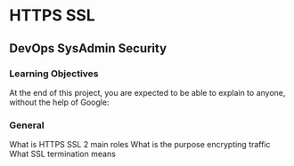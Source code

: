 # HTTPS SSL
## DevOps   SysAdmin    Security

### Learning Objectives
At the end of this project, you are expected to be able to explain to anyone, without the help of Google:

### General
What is HTTPS SSL 2 main roles
What is the purpose encrypting traffic
What SSL termination means
